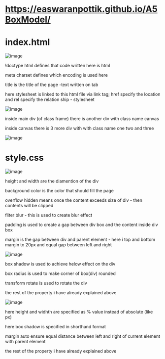 # https://easwaranpottik.github.io/A5BoxModel/

# index.html

![image](https://github.com/EaswaranPottiK/A5BoxModel/assets/38095510/39b97efd-272c-4e6f-a6e8-3ac6b2d53587)

!doctype html defines that code written here is html

meta charset defines which encoding is used here

title is the title of the page -text written on tab

here stylesheet is linked to this html file via link tag; href specify the location and rel specify the relation ship - stylesheet

![image](https://github.com/EaswaranPottiK/A5BoxModel/assets/38095510/220ac410-94bb-4f7b-b0dd-57c90fb6f35b)

inside main div (of class frame) there is another div with class name canvas 

inside canvas there is 3 more div with with class name one two and three

![image](https://github.com/EaswaranPottiK/A5BoxModel/assets/38095510/5e58ca6f-f6d2-4920-bee6-de0eaa01ffe3)


# style.css

![image](https://github.com/EaswaranPottiK/A5BoxModel/assets/38095510/8bca4bcb-e2a0-49cb-8325-2a4cd0ab9e07)

height and width are the diamention of the div 

background color is the color that should fill the page

overflow hidden means once the content exceeds size of div - then contents will be clipped

fliter blur - this is used to create blur effect 

padding is used to create a gap between div box and the content inside div box

margin is the gap between div and parent element - here i top and bottom margin to 20px and equal gap between left and right

![image](https://github.com/EaswaranPottiK/A5BoxModel/assets/38095510/e9ea5a06-ca9d-4586-886a-95f1dda817dd)

box shadow is used to achieve helow effect on the div 

box radius is used to make corner of box(div) rounded 

transform rotate is used to rotate the div 

the rest of the property i have already explained above

![image](https://github.com/EaswaranPottiK/A5BoxModel/assets/38095510/24e0d55b-6ca9-4088-a1ef-9722f7aedf8f)

here height and widhth are specified as % value instead of absolute (like px)

here box shadow is specified in shorthand format 

margin auto ensure equal distance between left and right of current element with parent element

the rest of the property i have already explained above
































